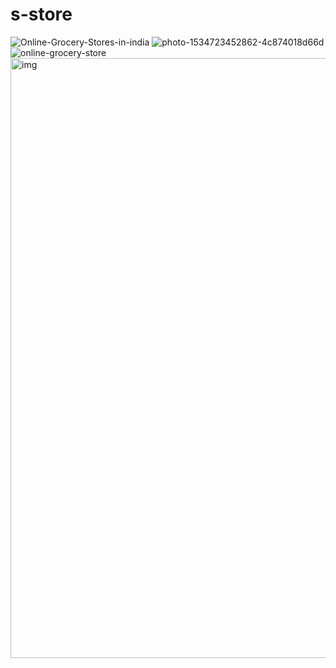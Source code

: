 # s-store
![Online-Grocery-Stores-in-india](https://user-images.githubusercontent.com/102997292/185502262-3a920a14-5049-4c3b-b896-8509643ce13e.jpg)
![photo-1534723452862-4c874018d66d](https://user-images.githubusercontent.com/102997292/185502268-095134b2-650b-4ea3-9bff-d7d3fab97c65.jpeg)
![online-grocery-store](https://user-images.githubusercontent.com/102997292/185502276-8ed8b180-0218-4507-b586-b23efcd9768a.jpg)
<img width="960" alt="img" src="https://user-images.githubusercontent.com/102997292/185502759-aec5851e-a7e1-4bd6-a7da-afda5f992080.PNG">

